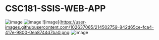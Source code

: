 # CSC181-SSIS-WEB-APP
![image](https://user-images.githubusercontent.com/102637065/214502537-310293be-9e30-452b-b712-d0a426306c15.png)
![image](https://user-images.githubusercontent.com/102637065/214502681-2feb12d0-3cf6-4fae-9be4-c897aadf46d0.png)
![image](https://user-images.githubusercontent.com/102637065/214502759-842d65ce-fca4-417e-9800-0ea8744d7ba0.png
![image](https://user-images.githubusercontent.com/102637065/214502812-83e13f11-bf2d-4c96-93cf-6bb70c1dce4e.png)


